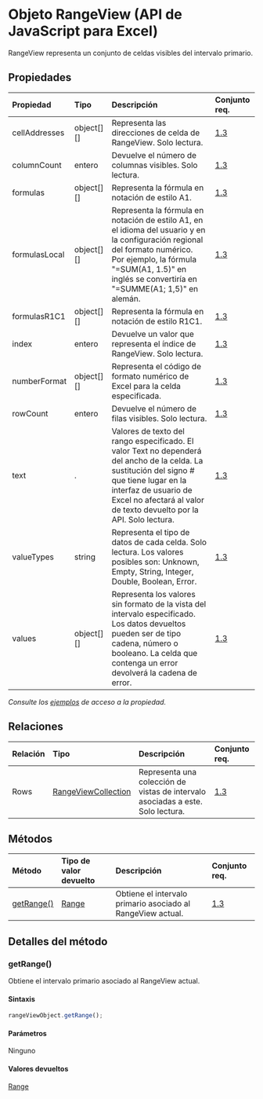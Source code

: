 # <a name="rangeview-object-javascript-api-for-excel"></a>Objeto RangeView (API de JavaScript para Excel)

RangeView representa un conjunto de celdas visibles del intervalo primario.

## <a name="properties"></a>Propiedades

| Propiedad       | Tipo    |Descripción| Conjunto req.|
|:---------------|:--------|:----------|:----|
|cellAddresses|object[][]|Representa las direcciones de celda de RangeView. Solo lectura.|[1.3](../requirement-sets/excel-api-requirement-sets.md)|
|columnCount|entero|Devuelve el número de columnas visibles. Solo lectura.|[1.3](../requirement-sets/excel-api-requirement-sets.md)|
|formulas|object[][]|Representa la fórmula en notación de estilo A1.|[1.3](../requirement-sets/excel-api-requirement-sets.md)|
|formulasLocal|object[][]|Representa la fórmula en notación de estilo A1, en el idioma del usuario y en la configuración regional del formato numérico. Por ejemplo, la fórmula "=SUM(A1, 1.5)" en inglés se convertiría en "=SUMME(A1; 1,5)" en alemán.|[1.3](../requirement-sets/excel-api-requirement-sets.md)|
|formulasR1C1|object[][]|Representa la fórmula en notación de estilo R1C1.|[1.3](../requirement-sets/excel-api-requirement-sets.md)|
|index|entero|Devuelve un valor que representa el índice de RangeView. Solo lectura.|[1.3](../requirement-sets/excel-api-requirement-sets.md)|
|numberFormat|object[][]|Representa el código de formato numérico de Excel para la celda especificada.|[1.3](../requirement-sets/excel-api-requirement-sets.md)|
|rowCount|entero|Devuelve el número de filas visibles. Solo lectura.|[1.3](../requirement-sets/excel-api-requirement-sets.md)|
|text|.|Valores de texto del rango especificado. El valor Text no dependerá del ancho de la celda. La sustitución del signo # que tiene lugar en la interfaz de usuario de Excel no afectará al valor de texto devuelto por la API. Solo lectura.|[1.3](../requirement-sets/excel-api-requirement-sets.md)|
|valueTypes|string|Representa el tipo de datos de cada celda. Solo lectura. Los valores posibles son: Unknown, Empty, String, Integer, Double, Boolean, Error.|[1.3](../requirement-sets/excel-api-requirement-sets.md)|
|values|object[][]|Representa los valores sin formato de la vista del intervalo especificado. Los datos devueltos pueden ser de tipo cadena, número o booleano. La celda que contenga un error devolverá la cadena de error.|[1.3](../requirement-sets/excel-api-requirement-sets.md)|

_Consulte los [ejemplos](#property-access-examples) de acceso a la propiedad._

## <a name="relationships"></a>Relaciones
| Relación | Tipo    |Descripción| Conjunto req.|
|:---------------|:--------|:----------|:----|
|Rows|[RangeViewCollection](rangeviewcollection.md)|Representa una colección de vistas de intervalo asociadas a este. Solo lectura.|[1.3](../requirement-sets/excel-api-requirement-sets.md)|

## <a name="methods"></a>Métodos

| Método           | Tipo de valor devuelto    |Descripción| Conjunto req.|
|:---------------|:--------|:----------|:----|
|[getRange()](#getrange)|[Range](range.md)|Obtiene el intervalo primario asociado al RangeView actual.|[1.3](../requirement-sets/excel-api-requirement-sets.md)|

## <a name="method-details"></a>Detalles del método


### <a name="getrange"></a>getRange()
Obtiene el intervalo primario asociado al RangeView actual.

#### <a name="syntax"></a>Sintaxis
```js
rangeViewObject.getRange();
```

#### <a name="parameters"></a>Parámetros
Ninguno

#### <a name="returns"></a>Valores devueltos
[Range](range.md)
